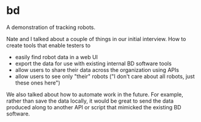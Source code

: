 # bd
A demonstration of tracking robots.

Nate and I talked about a couple of things in our initial interview.  How to create tools that enable testers to
- easily find robot data in a web UI
- export the data for use with existing internal BD software tools
- allow users to share their data across the organization using APIs
- allow users to see only "their" robots ("I don't care about all robots, just these ones here")

We also talked about how to automate work in the future.  For example, rather than save the data locally, it would be great to send the data produced along to another API or script that mimicked the existing BD software.

